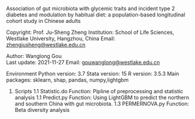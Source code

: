 Association of gut microbiota with glycemic traits and incident type 2 diabetes and modulation by habitual diet: a population-based longitudinal cohort study in Chinese adults

Copyright: Prof. Ju-Sheng Zheng
Institution: School of Life Sciences, Westlake University, Hangzhou, China Email: zhengjusheng@westlake.edu.cn

Author:     Wanglong Gou    
Last update: 2021-11-27
Email: gouwanglong@westlake.edu.cn

Environment
  Python version: 3.7
  Stata  version: 15
  R      version: 3.5.3
  Main   packages: sklearn, shap, pandas, numpy,lightgbm
1. Scripts
1.1 Statistic.do
Function: Pipline of preprocessing and statistic analysis
1.1 Predict.py
Function: Using LightGBM to predict the northern and southern China with gut microbiota.
1.3 PERMERNOVA.py
Function: Beta diversity analysis


